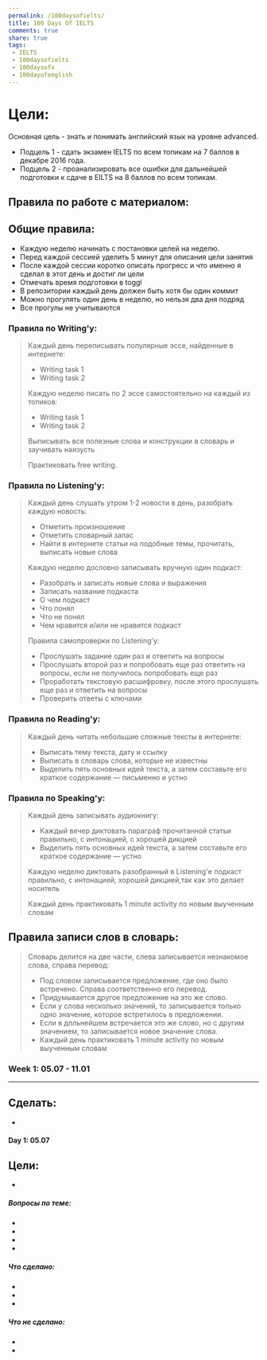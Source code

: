 ```yaml
---
permalink: /100daysofielts/
title: 100 Days Of IELTS
comments: true
share: true
tags:
 - IELTS
 - 100daysofielts
 - 100daysofx
 - 100dayofenglish
---
```

# Цели:
Основная цель - знать и понимать английский язык на уровне advanced.
* Подцель 1 - сдать экзамен IELTS по всем топикам на 7 баллов в декабре 2016 года.
* Подцель 2 - проанализировать все ошибки для дальнейшей подготовки к сдаче в EILTS на 8 баллов по всем топикам.
   

## Правила по работе с материалом:

## Общие правила:
* Каждую неделю начинать с постановки целей на неделю.
* Перед каждой сессией уделить 5 минут для описания цели занятия
* После каждой сессии коротко описать прогресс и что именно я сделал в этот день и достиг ли цели
* Отмечать время подготовки в toggl
* В репозитории каждый день должен быть хотя бы один коммит
* Можно прогулять один день в неделю, но нельзя два дня подряд
* Все прогулы не учитываются

### Правила по Writing'у:

> Каждый день переписывать популярные эсce, найденные в интернете:
> - Writing task 1
> - Writing task 2
>
> Каждую неделю писать по 2 эссе самостоятельно на каждый из топиков:
> - Writing task 1
> - Writing task 2
>
> Выписывать все полезные слова и конструкции в словарь и заучивать наизусть
>
> Практиковать free writing.

### Правила по Listening'у:

> Каждый день слушать утром 1-2 новости в день, разобрать каждую новость:
> - Отметить произношение 
> - Отметить словарный запас
> - Найти в интернете статьи на подобные темы, прочитать, выписать новые слова
>
> Каждую неделю дословно записывать вручную один подкаст:
> - Разобрать и записать новые слова и выражения
> - Записать название подкаста
> - О чем подкаст
> - Что понял
> - Что не понял
> - Чем нравится и/или не нравится подкаст
>
> Правила самопроверки по Listening'у:
> - Прослушать задание один раз и ответить на вопросы
> - Прослушать второй раз и попробовать еще раз ответить на вопросы, если не получилось попробовать еще раз
> - Проработать текстовую расшифровку, после этого прослушать еще раз и ответить на вопросы
> - Проверить ответы с ключами

### Правила по Reading'у:

> Каждый день читать небольшие сложные тексты в интернете:
> - Выписать тему текста, дату и ссылку
> - Выписать в словарь слова, которые не известны
> - Выделить пять основных идей текста, а затем составьте его краткое содержание — письменно и устно

### Правила по Speaking'у:

> Каждый день записывать аудиокнигу:
> - Каждый вечер диктовать параграф прочитанной статьи правильно, с интонацией, с хорошей дикцией
> - Выделить пять основных идей текста, а затем составьте его краткое содержание —  устно
>
> Каждую неделю диктовать разобранный в Listening'е подкаст правильно, с интонацией, хорошей дикцией,так как это делает носитель
> 
> Каждый день практиковать 1 minute activity по новым выученным словам


## Правила записи слов в словарь:

> Словарь делится на две части, слева записывается незнакомое слова, справа перевод:
> -  Под словом записывается предложение, где оно было встречено. Справа соответственно его перевод.
> -  Придумывается другое предложение на это же слово.
> -  Если у слова несколько значений, то записывается только одно значение, которое встретилось в предложении.
> -  Если в дпльнейшем встречается это же слово, но с другим значением, то записывается новое значение слова.
> -  Каждый день практиковать 1 minute activity по новым выученным словам


### Week 1: 05.07 - 11.01  
--------------------------
 Сделать:
- 
- 
#### Day 1: 05.07

 Цели:
- 
- 

##### Вопросы по теме:

- 
- 
- 
- 

##### Что сделано:

- 
- 
- 

##### Что не сделано:
 
- 
- 

